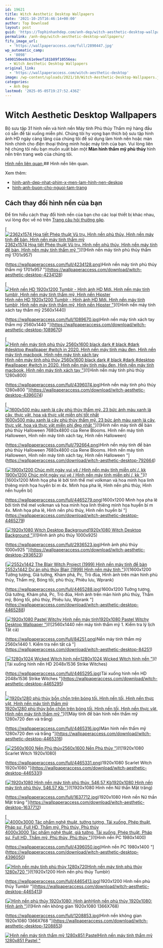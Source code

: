 ```yaml
---
id: 19621
title: Witch Aesthetic Desktop Wallpapers
date: '2021-10-25T16:46:14+00:00'
author: Top Download
layout: post
guid: 'https://Tophinhanhdep.com/anh-dep/witch-aesthetic-desktop-wallpapers/'
permalink: /anh-dep/witch-aesthetic-desktop-wallpapers/
fifu_image_url:
  - 'https://wallpaperaccess.com/full/2890447.jpg'
wp_automatic_camp:
  - '8098'
5490150ee8c61e9eef181b89f10556ea:
  - Witch Aesthetic Desktop Wallpapers
original_link:
  - 'https://wallpaperaccess.com/witch-aesthetic-desktop'
image: /wp-content/uploads/2021/10/Witch-Aesthetic-Desktop-Wallpapers.jpg
categories:
  - Ảnh Đẹp
lastmod: '2025-05-05T19:27:52.436Z'
---
```

# Witch Aesthetic Desktop Wallpapers

Bộ sưu tập 31 hình nền và hình nền Máy tính Phù thủy Thẩm mỹ hàng đầu có sẵn để tải xuống miễn phí. Chúng tôi hy vọng bạn thích bộ sưu tập hình ảnh HD ngày càng tăng của chúng tôi để sử dụng làm hình nền hoặc màn hình chính cho điện thoại thông minh hoặc máy tính của bạn. Vui lòng liên hệ chúng tôi nếu bạn muốn xuất bản một **Màn hình thẩm mỹ phù thủy** hình nền trên trang web của chúng tôi.

[Hình nền liên quan ](#related) ## Hình nền liên quan.

   
 Xem thêm:

   
- [hinh-anh-dep-nhat-phim-x-men-lam-hinh-nen-deskop](https://tophinhanhdep.com/anh-dep/hinh-anh-dep-nhat-phim-x-men-lam-hinh-nen-deskop/)
- [hinh-anh-buon-cho-nguoi-tam-trang](https://tophinhanhdep.com/hinh-anh-buon/hinh-anh-buon-cho-nguoi-tam-trang/)

## Cách thay đổi hình nền của bạn

Để tìm hiểu cách thay đổi hình nền của bạn cho các loại thiết bị khác nhau, vui lòng đọc về nó trên [Trang câu hỏi thường gặp](https://tophinhanhdep.com/faq/).

  
[[![2362x1574 Họa tiết Phép thuật Vũ trụ.  Hình nền phù thủy, Hình nền máy tính để bàn, Hình nền máy tính thẩm mỹ](https://wallpaperaccess.com/full/2890447.jpg)2362x1574 Họa tiết Phép thuật Vũ trụ. Hình nền phù thủy, Hình nền máy tính để bàn, Hình nền máy tính thẩm mỹ "](https://wallpaperaccess.com/download/witch-aesthetic-desktop-2890447)](![Hình nền máy tính phù thủy thẩm mỹ 1701x957)

(https://wallpaperaccess.com/full/4234128.png)Hình nền máy tính phù thủy thẩm mỹ 1701x957 "](https://wallpaperaccess.com/download/witch-aesthetic-desktop-4234128)

[[![Hình nền HD 1920x1200 Tumblr - Hình ảnh HD Mới.  Hình nền máy tính tumblr, Hình nền máy tính thẩm mỹ, Hình nền Hipster](https://wallpaperaccess.com/full/3480640.jpg)Hình nền HD 1920x1200 Tumblr - Hình ảnh HD Mới. Hình nền máy tính tumblr, Hình nền máy tính thẩm mỹ, Hình nền Hipster "](https://wallpaperaccess.com/download/witch-aesthetic-desktop-3480640)](![Hình nền máy tính xách tay thẩm mỹ 2560x1440)

(https://wallpaperaccess.com/full/1089670.jpg)Hình nền máy tính xách tay thẩm mỹ 2560x1440 "](https://wallpaperaccess.com/download/witch-aesthetic-desktop-1089670)

[[![Hình nền máy tính phù thủy 2560x1600 black dark # black #dark #desktop #wallpaper #witch in 2020. Hình nền máy tính màu đen, Hình nền máy tính macbook, Hình nền máy tính xách tay](https://wallpaperaccess.com/full/4465268.jpg)Hình nền máy tính phù thủy 2560x1600 black dark # black #dark #desktop #wallpaper #witch in 2020. Hình nền máy tính màu đen, Hình nền máy tính macbook, Hình nền máy tính xách tay "](https://wallpaperaccess.com/download/witch-aesthetic-desktop-4465268)](![Hình nền máy tính phù thủy 1280x800)

(https://wallpaperaccess.com/full/4396074.jpg)Hình nền máy tính phù thủy 1280x800 "](https://wallpaperaccess.com/download/witch-aesthetic-desktop-4396074)

[[![1600x500 màu xanh lá cây phù thủy thẩm mỹ.  23 bức ảnh màu xanh lá cây, thực vật, hoa và thực vật miễn phí tốt nhất](https://wallpaperaccess.com/full/4465272.jpg)1600x500 màu xanh lá cây phù thủy thẩm mỹ. 23 bức ảnh màu xanh lá cây, thực vật, hoa và thực vật miễn phí đẹp nhất "](https://wallpaperaccess.com/download/witch-aesthetic-desktop-4465272)](![Hình nền máy tính để bàn phù thủy Halloween 7680x4800 của Rene Blooms.  Hình nền máy tính Halloween, Hình nền máy tính xách tay, Hình nền Halloween)

(https://wallpaperaccess.com/full/792664.png)Hình nền máy tính để bàn phù thủy Halloween 7680x4800 của Rene Blooms. Hình nền máy tính Halloween, Hình nền máy tính xách tay, Hình nền Halloween "](https://wallpaperaccess.com/download/witch-aesthetic-desktop-792664)

[[![1900x1200 Chúc một ngày vui vẻ / Hình nền máy tính miễn phí /.  kk](https://wallpaperaccess.com/full/843842.jpg)1900x1200 Chúc một ngày vui vẻ / Hình nền máy tính miễn phí /. kk "](https://wallpaperaccess.com/download/witch-aesthetic-desktop-843842)](![1600x1200 Minh họa pha lê bởi tinh thể mel volkman và hoa minh họa linh thiêng minh họa huyền bí m 4x.  Minh họa pha lê, Hình nền phù thủy, Hình nền huyền bí)

(https://wallpaperaccess.com/full/4465279.png)1600x1200 Minh họa pha lê bởi tinh thể mel volkman và hoa minh họa linh thiêng minh họa huyền bí m 4x. Minh họa pha lê, Hình nền phù thủy, Hình nền huyền bí "](https://wallpaperaccess.com/download/witch-aesthetic-desktop-4465279)

[[![1920x1080 Witch Desktop Background](https://wallpaperaccess.com/full/4465280.jpg)1920x1080 Witch Desktop Background "](https://wallpaperaccess.com/download/witch-aesthetic-desktop-4465280)](![Hình ảnh phù thủy 1000x925)

(https://wallpaperaccess.com/full/2936523.jpg)Hình ảnh phù thủy 1000x925 "](https://wallpaperaccess.com/download/witch-aesthetic-desktop-2936523)

[[![2552x1442 The Blair Witch Project (1999) Hình nền máy tính để bàn](https://wallpaperaccess.com/full/668378.jpg)2552x1442 Dự án phù thủy Blair (1999) Hình nền máy tính "](https://wallpaperaccess.com/download/witch-aesthetic-desktop-668378)](![1600x1200 Tưởng tượng, Giả tưởng, Khám phá, Pc, Trò đùa, Hình ảnh trên màn hình phù thủy, Thẩm mỹ, Bóng tối, phù thủy, Phiêu lưu, Wprank)

(https://wallpaperaccess.com/full/4465288.jpg)1600x1200 Tưởng tượng, Giả tưởng, Khám phá, Pc, Trò đùa, Hình ảnh trên màn hình phù thủy, Thẩm mỹ, Bóng tối, phù thủy, Phiêu lưu, Wprank "](https://wallpaperaccess.com/download/witch-aesthetic-desktop-4465288)

[[![1920x1080 Pastel Witchy Hình nền máy tính](https://wallpaperaccess.com/full/4465289.jpg)1920x1080 Pastel Witchy Desktop Wallpaper "](https://wallpaperaccess.com/download/witch-aesthetic-desktop-4465289)](![2560x1440 nền máy tính thẩm mỹ 1. Kiểm tra lý lịch Tất cả)

(https://wallpaperaccess.com/full/84251.png)Nền máy tính thẩm mỹ 2560x1440 1. Kiểm tra nền tất cả "](https://wallpaperaccess.com/download/witch-aesthetic-desktop-84251)

[[![1280x1024 Wicked Witch hình nền](https://wallpaperaccess.com/full/4325839.jpg)1280x1024 Wicked Witch hình nền "](https://wallpaperaccess.com/download/witch-aesthetic-desktop-4325839)](![Tải xuống hình nền HD 2048x1536 Strike Witches)

(https://wallpaperaccess.com/full/4465295.jpg)Tải xuống hình nền HD 2048x1536 Strike Witches "](https://wallpaperaccess.com/download/witch-aesthetic-desktop-4465295)

[[![1920x1280 phù thủy bồn chồn trên bóng tối.  Hình nền tối, Hình nền thực vật, Hình nền máy tính thẩm mỹ](https://wallpaperaccess.com/full/4465314.jpg)1920x1280 phù thủy bồn chồn trên bóng tối. Hình nền tối, Hình nền thực vật, Hình nền máy tính thẩm mỹ "](https://wallpaperaccess.com/download/witch-aesthetic-desktop-4465314)](![Máy tính để bàn hình nền thẩm mỹ 1280x720 đen và trắng)

(https://wallpaperaccess.com/full/4465316.jpg)Màn hình nền thẩm mỹ 1280x720 đen và trắng "](https://wallpaperaccess.com/download/witch-aesthetic-desktop-4465316)

[[![2560x1600 Nền Phù thủy](https://wallpaperaccess.com/full/4465326.jpg)2560x1600 Nền Phù thủy "](https://wallpaperaccess.com/download/witch-aesthetic-desktop-4465326)](![1920x1080 Scarlet Witch 1920x1080)

(https://wallpaperaccess.com/full/4465331.png)1920x1080 Scarlet Witch 1920x1080 "](https://wallpaperaccess.com/download/witch-aesthetic-desktop-4465331)

[[![1920x1080 Hình nền máy tính phù thủy, 546,57 Kb](https://wallpaperaccess.com/full/4465332.jpg)1920x1080 Hình nền máy tính phù thủy, 546.57 Kb "](https://wallpaperaccess.com/download/witch-aesthetic-desktop-4465332)](![1920x1080 Hình nền Nữ thần Mặt trăng)

(https://wallpaperaccess.com/full/1637712.jpg)1920x1080 Hình nền Nữ thần Mặt trăng "](https://wallpaperaccess.com/download/witch-aesthetic-desktop-1637712)

[[![4000x3000 Tác phẩm nghệ thuật, tưởng tượng, Tải xuống, Phép thuật, Pháp sư, Full HD, Thẩm mỹ, Phù thủy, Phù thủy](https://wallpaperaccess.com/full/4465359.jpg)4000x3000 Tác phẩm nghệ thuật, giả tưởng, Tải xuống, Phép thuật, Pháp sư, Full HD, Thẩm mỹ, Phù thủy, Phù thủy "](https://wallpaperaccess.com/download/witch-aesthetic-desktop-4465359)](![Hình nền PC 1980x1400)

(https://wallpaperaccess.com/full/4396050.jpg)Hình nền PC 1980x1400 "](https://wallpaperaccess.com/download/witch-aesthetic-desktop-4396050)

[[![Hình nền máy tính phù thủy 1280x720](https://wallpaperaccess.com/full/4465389.jpg)Hình nền máy tính phù thủy 1280x720 "](https://wallpaperaccess.com/download/witch-aesthetic-desktop-4465389)](![1920x1200 Hình nền phù thủy Tumblr)

(https://wallpaperaccess.com/full/4465413.jpg)1920x1200 Hình nền phù thủy Tumblr "](https://wallpaperaccess.com/download/witch-aesthetic-desktop-4465413)

[[![Hình nền phù thủy 1920x1080: Hình ảnh](https://wallpaperaccess.com/full/4465423.jpg)Hình nền phù thủy 1920x1080: Hình ảnh "](https://wallpaperaccess.com/download/witch-aesthetic-desktop-4465423)](![Hình nền không gian 1920x1080 1366X768)

(https://wallpaperaccess.com/full/1208853.jpg)Hình nền không gian 1920x1080 1366X768 "](https://wallpaperaccess.com/download/witch-aesthetic-desktop-1208853)

[![Hình nền máy tính thẩm mỹ 1280x851 Pastel](https://wallpaperaccess.com/full/4465426.png)Hình nền máy tính thẩm mỹ 1280x851 Pastel "](https://wallpaperaccess.com/download/witch-aesthetic-desktop-4465426)
